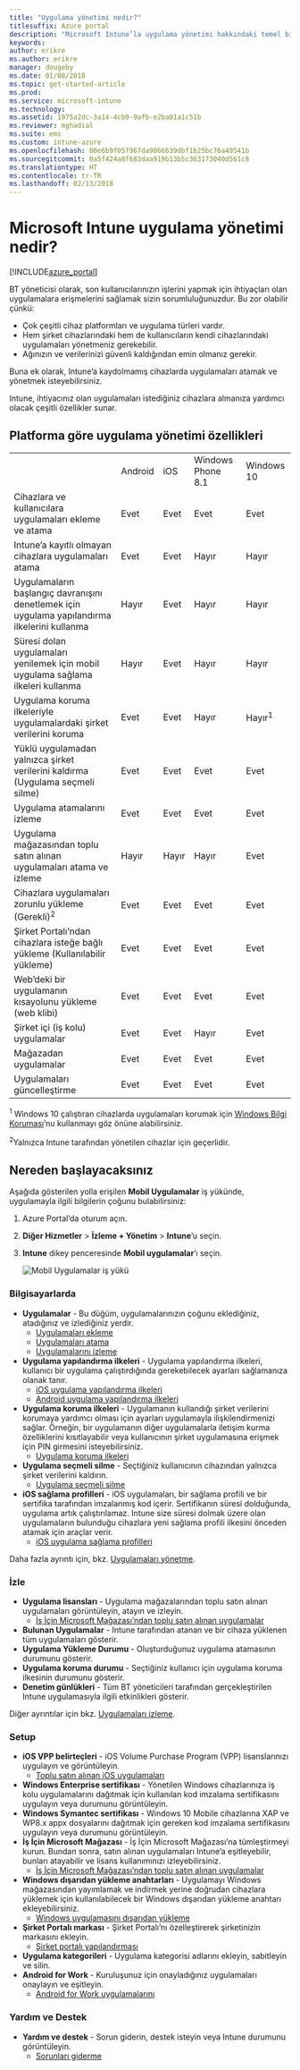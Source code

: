 ```yaml
---
title: "Uygulama yönetimi nedir?"
titlesuffix: Azure portal
description: "Microsoft Intune’la uygulama yönetimi hakkındaki temel bilgileri edinmek için bu konuyu kullanın\""
keywords: 
author: erikre
ms.author: erikre
manager: dougeby
ms.date: 01/08/2018
ms.topic: get-started-article
ms.prod: 
ms.service: microsoft-intune
ms.technology: 
ms.assetid: 1975a2dc-3a14-4cb9-9afb-e2ba01a1c51b
ms.reviewer: mghadial
ms.suite: ems
ms.custom: intune-azure
ms.openlocfilehash: 00e6b9f05f967da9066639dbf1b25bc76a49541b
ms.sourcegitcommit: 0a5f424a8f683daa919b13b5c363173040d561c8
ms.translationtype: HT
ms.contentlocale: tr-TR
ms.lasthandoff: 02/13/2018
---
```

# <a name="what-is-microsoft-intune-app-management"></a>Microsoft Intune uygulama yönetimi nedir?


[!INCLUDE[azure_portal](./includes/azure_portal.md)]


BT yöneticisi olarak, son kullanıcılarınızın işlerini yapmak için ihtiyaçları olan uygulamalara erişmelerini sağlamak sizin sorumluluğunuzdur. Bu zor olabilir çünkü:
- Çok çeşitli cihaz platformları ve uygulama türleri vardır.
- Hem şirket cihazlarındaki hem de kullanıcıların kendi cihazlarındaki uygulamaları yönetmeniz gerekebilir.
- Ağınızın ve verilerinizi güvenli kaldığından emin olmanız gerekir.

Buna ek olarak, Intune’a kaydolmamış cihazlarda uygulamaları atamak ve yönetmek isteyebilirsiniz.

Intune, ihtiyacınız olan uygulamaları istediğiniz cihazlara almanıza yardımcı olacak çeşitli özellikler sunar.

## <a name="app-management-capabilities-by-platform"></a>Platforma göre uygulama yönetimi özellikleri

||||||
|-|-|-|-|-|
|&nbsp; |Android|iOS|Windows Phone 8.1|Windows 10|
|Cihazlara ve kullanıcılara uygulamaları ekleme ve atama|Evet|Evet|Evet|Evet|
|Intune’a kayıtlı olmayan cihazlara uygulamaları atama|Evet|Evet|Hayır|Hayır|
|Uygulamaların başlangıç davranışını denetlemek için uygulama yapılandırma ilkelerini kullanma|Hayır|Evet|Hayır|Hayır|
|Süresi dolan uygulamaları yenilemek için mobil uygulama sağlama ilkeleri kullanma|Hayır|Evet|Hayır|Hayır|
|Uygulama koruma ilkeleriyle uygulamalardaki şirket verilerini koruma|Evet|Evet|Hayır|Hayır<sup>1</sup>|
|Yüklü uygulamadan yalnızca şirket verilerini kaldırma (Uygulama seçmeli silme)|Evet|Evet|Evet|Evet|
|Uygulama atamalarını izleme|Evet|Evet|Evet|Evet|
|Uygulama mağazasından toplu satın alınan uygulamaları atama ve izleme|Hayır|Hayır|Hayır|Evet|
|Cihazlara uygulamaları zorunlu yükleme (Gerekli)<sup>2</sup>|Evet|Evet|Evet|Evet|
|Şirket Portalı’ndan cihazlara isteğe bağlı yükleme (Kullanılabilir yükleme)|Evet|Evet|Evet|Evet|
|Web’deki bir uygulamanın kısayolunu yükleme (web klibi)|Evet|Evet|Evet|Evet|
|Şirket içi (iş kolu) uygulamalar|Evet|Evet|Hayır|Evet|
|Mağazadan uygulamalar|Evet|Evet|Evet|Evet|
|Uygulamaları güncelleştirme|Evet|Evet|Evet|Evet|

<sup>1</sup> Windows 10 çalıştıran cihazlarda uygulamaları korumak için [Windows Bilgi Koruması](windows-information-protection-configure.md)’nu kullanmayı göz önüne alabilirsiniz.

<sup>2</sup>Yalnızca Intune tarafından yönetilen cihazlar için geçerlidir.

## <a name="how-to-get-started"></a>Nereden başlayacaksınız

Aşağıda gösterilen yolla erişilen **Mobil Uygulamalar** iş yükünde, uygulamayla ilgili bilgilerin çoğunu bulabilirsiniz:

1. Azure Portal’da oturum açın.
2. **Diğer Hizmetler** > **İzleme + Yönetim** > **Intune**’u seçin.
3. **Intune** dikey penceresinde **Mobil uygulamalar**’ı seçin.

    ![Mobil Uygulamalar iş yükü](./media/apps-workload.png)

### <a name="manage"></a>Bilgisayarlarda
- **Uygulamalar** - Bu düğüm, uygulamalarınızın çoğunu eklediğiniz, atadığınız ve izlediğiniz yerdir.
    - [Uygulamaları ekleme](apps-add.md)
    - [Uygulamaları atama](apps-deploy.md)
    - [Uygulamalarını izleme](apps-monitor.md)
- **Uygulama yapılandırma ilkeleri** - Uygulama yapılandırma ilkeleri, kullanıcı bir uygulama çalıştırdığında gerekebilecek ayarları sağlamanıza olanak tanır.
    - [iOS uygulama yapılandırma ilkeleri](app-configuration-policies-use-ios.md)
    - [Android uygulama yapılandırma ilkeleri](app-configuration-policies-use-android.md)
- **Uygulama koruma ilkeleri** - Uygulamanın kullandığı şirket verilerini korumaya yardımcı olması için ayarları uygulamayla ilişkilendirmenizi sağlar. Örneğin, bir uygulamanın diğer uygulamalarla iletişim kurma özelliklerini kısıtlayabilir veya kullanıcının şirket uygulamasına erişmek için PIN girmesini isteyebilirsiniz.
    - [Uygulama koruma ilkeleri](app-protection-policies.md)
- **Uygulama seçmeli silme** - Seçtiğiniz kullanıcının cihazından yalnızca şirket verilerini kaldırın.
    - [Uygulama seçmeli silme](apps-selective-wipe.md)
- **iOS sağlama profilleri** - iOS uygulamaları, bir sağlama profili ve bir sertifika tarafından imzalanmış kod içerir. Sertifikanın süresi dolduğunda, uygulama artık çalıştırılamaz. Intune size süresi dolmak üzere olan uygulamaların bulunduğu cihazlara yeni sağlama profili ilkesini önceden atamak için araçlar verir.
    - [iOS uygulama sağlama profilleri](app-provisioning-profile-ios.md)

Daha fazla ayrıntı için, bkz. [Uygulamaları yönetme](app-management.md).

### <a name="monitor"></a>İzle
- **Uygulama lisansları** - Uygulama mağazalarından toplu satın alınan uygulamaları görüntüleyin, atayın ve izleyin.
    - [İş İçin Microsoft Mağazası’ndan toplu satın alınan uygulamalar](windows-store-for-business.md)
- **Bulunan Uygulamalar** - Intune tarafından atanan ve bir cihaza yüklenen tüm uygulamaları gösterir.
- **Uygulama Yükleme Durumu** - Oluşturduğunuz uygulama atamasının durumunu gösterir.
- **Uygulama koruma durumu** - Seçtiğiniz kullanıcı için uygulama koruma ilkesinin durumunu gösterir.
- **Denetim günlükleri** - Tüm BT yöneticileri tarafından gerçekleştirilen Intune uygulamasıyla ilgili etkinlikleri gösterir.

Diğer ayrıntılar için bkz. [Uygulamaları izleme](apps-monitor.md).

### <a name="setup"></a>Setup
- **iOS VPP belirteçleri** - iOS Volume Purchase Program (VPP) lisanslarınızı uygulayın ve görüntüleyin.
    - [Toplu satın alınan iOS uygulamaları](vpp-apps-ios.md)
- **Windows Enterprise sertifikası** - Yönetilen Windows cihazlarınıza iş kolu uygulamalarını dağıtmak için kullanılan kod imzalama sertifikasını uygulayın veya durumunu görüntüleyin. 
- **Windows Symantec sertifikası** - Windows 10 Mobile cihazlarına XAP ve WP8.x appx dosyalarını dağıtmak için gereken kod imzalama sertifikasını uygulayın veya durumunu görüntüleyin. 
- **İş İçin Microsoft Mağazası** - İş İçin Microsoft Mağazası’na tümleştirmeyi kurun. Bundan sonra, satın alınan uygulamaları Intune’a eşitleyebilir, bunları atayabilir ve lisans kullanımınızı izleyebilirsiniz.
    - [İş İçin Microsoft Mağazası’ndan toplu satın alınan uygulamalar](windows-store-for-business.md)
- **Windows dışarıdan yükleme anahtarları** - Uygulamayı Windows mağazasından yayımlamak ve indirmek yerine doğrudan cihazlara yüklemek için kullanılabilecek bir Windows dışarıdan yükleme anahtarı ekleyebilirsiniz.
    - [Windows uygulamasını dışarıdan yükleme](app-sideload-windows.md) 
- **Şirket Portalı markası** - Şirket Portalı’nı özelleştirerek şirketinizin markasını ekleyin.
    - [Şirket portalı yapılandırması](company-portal-app.md)
- **Uygulama kategorileri** - Uygulama kategorisi adlarını ekleyin, sabitleyin ve silin.
- **Android for Work** - Kuruluşunuz için onayladığınız uygulamaları onaylayın ve eşitleyin.
    - [Android for Work uygulamalarını](apps-add-android-for-work.md) 

### <a name="help-and-support"></a>Yardım ve Destek
- **Yardım ve destek** - Sorun giderin, destek isteyin veya Intune durumunu görüntüleyin.
    - [Sorunları giderme](help-desk-operators.md)
